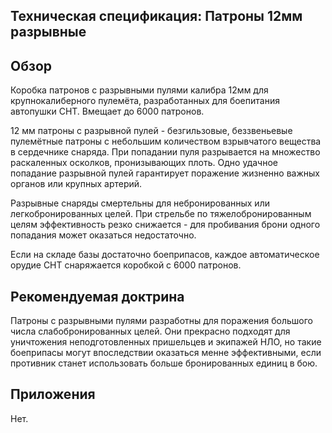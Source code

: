 ## Техническая спецификация: Патроны 12мм разрывные

## Обзор

Коробка патронов с разрывными пулями калибра 12мм для крупнокалиберного
пулемёта, разработанных для боепитания автопушки СНТ. Вмещает до 6000
патронов.

12 мм патроны с разрывной пулей - безгильзовые, беззвеньевые пулемётные
патроны с небольшим количеством взрывчатого вещества в сердечнике
снаряда. При попадании пуля разрывается на множество раскаленных
осколков, пронизывающих плоть. Одно удачное попадание разрывной пулей
гарантирует поражение жизненно важных органов или крупных артерий.

Разрывные снаряды смертельны для небронированных или легкобронированных
целей. При стрельбе по тяжелобронированным целям эффективность резко
снижается - для пробивания брони одного попадания может оказаться
недостаточно.

Если на складе базы достаточно боеприпасов, каждое автоматическое орудие
СНТ снаряжается коробкой с 6000 патронов.

## Рекомендуемая доктрина

Патроны с разрывными пулями разработны для поражения большого числа
слабобронированных целей. Они прекрасно подходят для уничтожения
неподготовленных пришельцев и экипажей НЛО, но такие боеприпасы могут
впоследствии оказаться менне эффективными, если противник станет
использовать больше бронированных единиц в бою.

## Приложения

Нет.